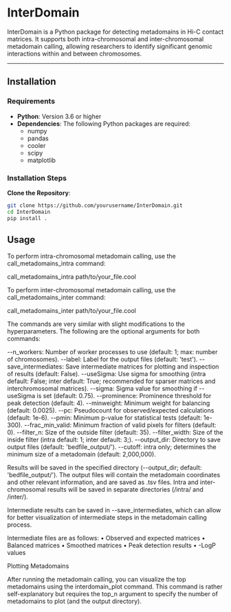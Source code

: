 # InterDomain

InterDomain is a Python package for detecting metadomains in Hi-C contact matrices. It supports both intra-chromosomal and inter-chromosomal metadomain calling, allowing researchers to identify significant genomic interactions within and between chromosomes.

---

## Installation

### Requirements

- **Python**: Version 3.6 or higher
- **Dependencies**: The following Python packages are required:
  - numpy
  - pandas
  - cooler
  - scipy
  - matplotlib

### Installation Steps

**Clone the Repository**:

   ```bash
   git clone https://github.com/yourusername/InterDomain.git
   cd InterDomain
   pip install .
   ```
   
## Usage

To perform intra-chromosomal metadomain calling, use the call_metadomains_intra command:

call_metadomains_intra path/to/your_file.cool 

To perform inter-chromosomal metadomain calling, use the call_metadomains_inter command:

call_metadomains_inter path/to/your_file.cool 

The commands are very similar with slight modifications to the hyperparameters. The following are the optional arguments for both commands:

--n_workers: Number of worker processes to use (default: 1; max: number of chromosomes).
--label: Label for the output files (default: 'test').
--save_intermediates: Save intermediate matrices for plotting and inspection of results (default: False).
--useSigma: Use sigma for smoothing (intra default: False; inter default: True; recommended for sparser matrices and interchromosomal matrices).
--sigma: Sigma value for smoothing if --useSigma is set (default: 0.75).
--prominence: Prominence threshold for peak detection (default: 4).
--minweight: Minimum weight for balancing (default: 0.0025).
--pc: Pseudocount for observed/expected calculations (default: 1e-6).
--pmin: Minimum p-value for statistical tests (default: 1e-300).
--frac_min_valid: Minimum fraction of valid pixels for filters (default: 0).
--filter_n: Size of the outside filter (default: 35).
--filter_width: Size of the inside filter (intra default: 1; inter default: 3;).
--output_dir: Directory to save output files (default: 'bedfile_output/').
--cutoff: intra only; determines the minimum size of a metadomain (default: 2,000,000).

Results will be saved in the specified directory (--output_dir; default: 'bedfile_output/'). The output files will contain the metadomain coordinates and other relevant information, and are saved as .tsv files. Intra and inter-chromosomal results will be saved in separate directories (/intra/ and /inter/).

Intermediate results can be saved in --save_intermediates, which can allow for better visualization of intermediate steps in the metadomain calling process.

Intermediate files are as follows:
• Observed and expected matrices
• Balanced matrices
• Smoothed matrices
• Peak detection results
• -LogP values


Plotting Metadomains

After running the metadomain calling, you can visualize the top metadomains using the interdomain_plot command. This command is rather self-explanatory but requires the top_n argument to specify the number of metadomains to plot (and the output directory).
